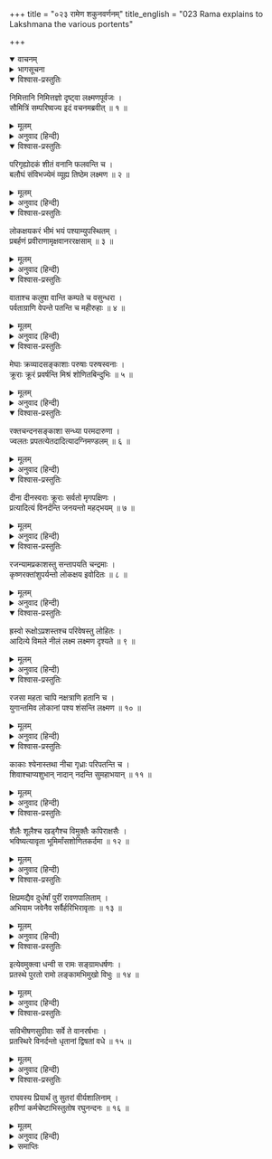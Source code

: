 +++
title = "०२३ रामेण शकुनवर्णनम्"
title_english = "023 Rama explains to Lakshmana the various portents"

+++
<details open><summary>वाचनम्</summary>
<div caption="श्रीराम-हरिसीताराममूर्ति-घनपाठिभ्यां वचनम्" class="audioEmbed" src="https://archive.org/download/Ramayana-recitation-Sriram-harisItArAmamUrti-Ghanapaati-v2/Kanda_6/Kanda_6_YK-023-Rama_explains_to_Lakshmana_the_various_portents.mp3"></div>
</details>

<details><summary>भागसूचना</summary>

23. श्रीरामका लक्ष्मणसे उत्पातसूचक लक्षणोंका वर्णन और लङ्कापर आक्रमण
</details>

<details open><summary>विश्वास-प्रस्तुतिः</summary>

निमित्तानि निमित्तज्ञो दृष्ट्वा लक्ष्मणपूर्वजः ।  
सौमित्रिं सम्परिष्वज्य इदं वचनमब्रवीत् ॥ १ ॥
</details>

<details><summary>मूलम्</summary>

निमित्तानि निमित्तज्ञो दृष्ट्वा लक्ष्मणपूर्वजः ।  
सौमित्रिं सम्परिष्वज्य इदं वचनमब्रवीत् ॥ १ ॥
</details>

<details><summary>अनुवाद (हिन्दी)</summary>

उत्पातसूचक लक्षणोंके ज्ञाता तथा लक्ष्मणके बड़े भाई श्रीरामने बहुत-से अपशकुन देखकर सुमित्राकुमार लक्ष्मणको हृदयसे लगाया और इस प्रकार कहा—
</details>

<details open><summary>विश्वास-प्रस्तुतिः</summary>

परिगृह्योदकं शीतं वनानि फलवन्ति च ।  
बलौघं संविभज्येमं व्यूह्य तिष्ठेम लक्ष्मण ॥ २ ॥
</details>

<details><summary>मूलम्</summary>

परिगृह्योदकं शीतं वनानि फलवन्ति च ।  
बलौघं संविभज्येमं व्यूह्य तिष्ठेम लक्ष्मण ॥ २ ॥
</details>

<details><summary>अनुवाद (हिन्दी)</summary>

‘लक्ष्मण! जहाँ शीतल जलकी सुविधा हो और फलोंसे भरे हुए जंगल हों, उन स्थानोंका आश्रय लेकर हम अपने सैन्यसमूहको कई भागोंमें बाँट दें और इसे व्यूहबद्ध करके इसकी रक्षाके लिये सदा सावधान रहें ॥
</details>

<details open><summary>विश्वास-प्रस्तुतिः</summary>

लोकक्षयकरं भीमं भयं पश्याम्युपस्थितम् ।  
प्रबर्हणं प्रवीराणामृक्षवानररक्षसाम् ॥ ३ ॥
</details>

<details><summary>मूलम्</summary>

लोकक्षयकरं भीमं भयं पश्याम्युपस्थितम् ।  
प्रबर्हणं प्रवीराणामृक्षवानररक्षसाम् ॥ ३ ॥
</details>

<details><summary>अनुवाद (हिन्दी)</summary>

‘मैं देखता हूँ समस्त लोकोंका संहार करनेवाला भीषण भय उपस्थित हुआ है, जो रीछों, वानरों और राक्षसोंके प्रमुख वीरोंके विनाशका सूचक है ॥ ३ ॥
</details>

<details open><summary>विश्वास-प्रस्तुतिः</summary>

वाताश्च कलुषा वान्ति कम्पते च वसुन्धरा ।  
पर्वताग्राणि वेपन्ते पतन्ति च महीरुहाः ॥ ४ ॥
</details>

<details><summary>मूलम्</summary>

वाताश्च कलुषा वान्ति कम्पते च वसुन्धरा ।  
पर्वताग्राणि वेपन्ते पतन्ति च महीरुहाः ॥ ४ ॥
</details>

<details><summary>अनुवाद (हिन्दी)</summary>

‘धूलसे भरी हुई प्रचण्ड वायु चल रही है । धरती काँपती है । पर्वतोंके शिखर हिल रहे हैं और पेड़ गिर रहे हैं ॥ ४ ॥
</details>

<details open><summary>विश्वास-प्रस्तुतिः</summary>

मेघाः क्रव्यादसङ्काशाः परुषाः परुषस्वनाः ।  
क्रूराः क्रूरं प्रवर्षन्ति मिश्रं शोणितबिन्दुभिः ॥ ५ ॥
</details>

<details><summary>मूलम्</summary>

मेघाः क्रव्यादसङ्काशाः परुषाः परुषस्वनाः ।  
क्रूराः क्रूरं प्रवर्षन्ति मिश्रं शोणितबिन्दुभिः ॥ ५ ॥
</details>

<details><summary>अनुवाद (हिन्दी)</summary>

‘मेघोंकी घटा घिर आयी है, जो मांसभक्षी राक्षसोंके समान दिखायी देती है । वे मेघ देखनेमें तो क्रूर हैं ही, इनकी गर्जना भी बड़ी कठोर है । ये क्रूरतापूर्वक रक्तकी बूँदोंसे मिले हुए जलकी वर्षा करते हैं ॥ ५ ॥
</details>

<details open><summary>विश्वास-प्रस्तुतिः</summary>

रक्तचन्दनसङ्काशा सन्ध्या परमदारुणा ।  
ज्वलतः प्रपतत्येतदादित्यादग्निमण्डलम् ॥ ६ ॥
</details>

<details><summary>मूलम्</summary>

रक्तचन्दनसङ्काशा सन्ध्या परमदारुणा ।  
ज्वलतः प्रपतत्येतदादित्यादग्निमण्डलम् ॥ ६ ॥
</details>

<details><summary>अनुवाद (हिन्दी)</summary>

‘यह संध्या लाल चन्दनके समान कान्ति धारण करके बड़ी भयंकर दिखायी देती है । प्रज्वलित सूर्यसे ये आगकी ज्वालाएँ टूट-टूटकर गिर रही हैं ॥ ६ ॥
</details>

<details open><summary>विश्वास-प्रस्तुतिः</summary>

दीना दीनस्वराः क्रूराः सर्वतो मृगपक्षिणः ।  
प्रत्यादित्यं विनर्दन्ति जनयन्तो महद्भयम् ॥ ७ ॥
</details>

<details><summary>मूलम्</summary>

दीना दीनस्वराः क्रूराः सर्वतो मृगपक्षिणः ।  
प्रत्यादित्यं विनर्दन्ति जनयन्तो महद्भयम् ॥ ७ ॥
</details>

<details><summary>अनुवाद (हिन्दी)</summary>

‘क्रूर पशु और पक्षी दीन आकार धारण कर सूर्यकी ओर मुँह करके दीनतापूर्ण स्वरमें चीत्कार करते हुए महान् भय उत्पन्न कर रहे हैं ॥ ७ ॥
</details>

<details open><summary>विश्वास-प्रस्तुतिः</summary>

रजन्यामप्रकाशस्तु सन्तापयति चन्द्रमाः ।  
कृष्णरक्तांशुपर्यन्तो लोकक्षय इवोदितः ॥ ८ ॥
</details>

<details><summary>मूलम्</summary>

रजन्यामप्रकाशस्तु सन्तापयति चन्द्रमाः ।  
कृष्णरक्तांशुपर्यन्तो लोकक्षय इवोदितः ॥ ८ ॥
</details>

<details><summary>अनुवाद (हिन्दी)</summary>

रातमें भी चन्द्रमा पूर्णतः प्रकाशित नहीं होते और अपने स्वभावके विपरीत ताप दे रहे हैं । ये काली और लाल किरणोंसे व्याप्त हो इस तरह उदित हुए हैं, मानो जगत् के प्रलयका काल आ पहुँचा हो ॥ ८ ॥
</details>

<details open><summary>विश्वास-प्रस्तुतिः</summary>

ह्रस्वो रूक्षोऽप्रशस्तश्च परिवेषस्तु लोहितः ।  
आदित्ये विमले नीलं लक्ष्म लक्ष्मण दृश्यते ॥ ९ ॥
</details>

<details><summary>मूलम्</summary>

ह्रस्वो रूक्षोऽप्रशस्तश्च परिवेषस्तु लोहितः ।  
आदित्ये विमले नीलं लक्ष्म लक्ष्मण दृश्यते ॥ ९ ॥
</details>

<details><summary>अनुवाद (हिन्दी)</summary>

‘लक्ष्मण! निर्मल सूर्यमण्डलमें नीला चिह्न दिखायी देता है । सूर्यके चारों ओर ऐसा घेरा पड़ा है, जो छोटा, रूखा, अशुभ तथा लाल है ॥ ९ ॥
</details>

<details open><summary>विश्वास-प्रस्तुतिः</summary>

रजसा महता चापि नक्षत्राणि हतानि च ।  
युगान्तमिव लोकानां पश्य शंसन्ति लक्ष्मण ॥ १० ॥
</details>

<details><summary>मूलम्</summary>

रजसा महता चापि नक्षत्राणि हतानि च ।  
युगान्तमिव लोकानां पश्य शंसन्ति लक्ष्मण ॥ १० ॥
</details>

<details><summary>अनुवाद (हिन्दी)</summary>

‘सुमित्रानन्दन! देखो ये तारे बड़ी भारी धूलिराशिसे आच्छादित हो हतप्रभ हो गये हैं, अतएव जगत् के भावी संहारकी सूचना दे रहे हैं ॥ १० ॥
</details>

<details open><summary>विश्वास-प्रस्तुतिः</summary>

काकाः श्येनास्तथा नीचा गृध्राः परिपतन्ति च ।  
शिवाश्चाप्यशुभान् नादान् नदन्ति सुमहाभयान् ॥ ११ ॥
</details>

<details><summary>मूलम्</summary>

काकाः श्येनास्तथा नीचा गृध्राः परिपतन्ति च ।  
शिवाश्चाप्यशुभान् नादान् नदन्ति सुमहाभयान् ॥ ११ ॥
</details>

<details><summary>अनुवाद (हिन्दी)</summary>

‘कौए, बाज तथा अधम गीध चारों ओर उड़ रहे हैं और सियारिनें अशुभसूचक महाभयंकर बोली बोल रही हैं ॥ ११ ॥
</details>

<details open><summary>विश्वास-प्रस्तुतिः</summary>

शैलैः शूलैश्च खड्गैश्च विमुक्तैः कपिराक्षसैः ।  
भविष्यत्यावृता भूमिर्मांसशोणितकर्दमा ॥ १२ ॥
</details>

<details><summary>मूलम्</summary>

शैलैः शूलैश्च खड्गैश्च विमुक्तैः कपिराक्षसैः ।  
भविष्यत्यावृता भूमिर्मांसशोणितकर्दमा ॥ १२ ॥
</details>

<details><summary>अनुवाद (हिन्दी)</summary>

‘जान पड़ता है वानरों और राक्षसोंके चलाये हुए शिलाखण्डों, शूलों और तलवारोंसे यह सारी भूमि पट जायगी तथा यहाँ मांस और रक्तकी कीच जम जायगी ॥
</details>

<details open><summary>विश्वास-प्रस्तुतिः</summary>

क्षिप्रमद्यैव दुर्धर्षां पुरीं रावणपालिताम् ।  
अभियाम जवेनैव सर्वैर्हरिभिरावृताः ॥ १३ ॥
</details>

<details><summary>मूलम्</summary>

क्षिप्रमद्यैव दुर्धर्षां पुरीं रावणपालिताम् ।  
अभियाम जवेनैव सर्वैर्हरिभिरावृताः ॥ १३ ॥
</details>

<details><summary>अनुवाद (हिन्दी)</summary>

‘हमलोग आज ही जितनी जल्दी हो सके, इस रावणपालित दुर्जय नगरी लङ्कापर समस्त वानरोंके साथ वेगपूर्वक धावा बोल दें’ ॥ १३ ॥
</details>

<details open><summary>विश्वास-प्रस्तुतिः</summary>

इत्येवमुक्त्वा धन्वी स रामः सङ्ग्रामधर्षणः ।  
प्रतस्थे पुरतो रामो लङ्कामभिमुखो विभुः ॥ १४ ॥
</details>

<details><summary>मूलम्</summary>

इत्येवमुक्त्वा धन्वी स रामः सङ्ग्रामधर्षणः ।  
प्रतस्थे पुरतो रामो लङ्कामभिमुखो विभुः ॥ १४ ॥
</details>

<details><summary>अनुवाद (हिन्दी)</summary>

ऐसा कहकर संग्रामविजयी भगवान् श्रीराम हाथमें धनुष लिये सबसे आगे लङ्कापुरीकी ओर प्रस्थित हुए ॥ १४ ॥
</details>

<details open><summary>विश्वास-प्रस्तुतिः</summary>

सविभीषणसुग्रीवाः सर्वे ते वानरर्षभाः ।  
प्रतस्थिरे विनर्दन्तो धृतानां द्विषतां वधे ॥ १५ ॥
</details>

<details><summary>मूलम्</summary>

सविभीषणसुग्रीवाः सर्वे ते वानरर्षभाः ।  
प्रतस्थिरे विनर्दन्तो धृतानां द्विषतां वधे ॥ १५ ॥
</details>

<details><summary>अनुवाद (हिन्दी)</summary>

फिर विभीषण और सुग्रीवके साथ वे सभी श्रेष्ठ वानर गर्जना करते हुए युद्धका ही निश्चय रखनेवाले शत्रुओंका वध करनेके लिये आगे बढ़े ॥ १५ ॥
</details>

<details open><summary>विश्वास-प्रस्तुतिः</summary>

राघवस्य प्रियार्थं तु सुतरां वीर्यशालिनाम् ।  
हरीणां कर्मचेष्टाभिस्तुतोष रघुनन्दनः ॥ १६ ॥
</details>

<details><summary>मूलम्</summary>

राघवस्य प्रियार्थं तु सुतरां वीर्यशालिनाम् ।  
हरीणां कर्मचेष्टाभिस्तुतोष रघुनन्दनः ॥ १६ ॥
</details>

<details><summary>अनुवाद (हिन्दी)</summary>

वे सब-के-सब रघुनाथजीका प्रिय करना चाहते थे । उन बलशाली वानरोंके कर्मों और चेष्टाओंसे रघुकुलनन्दन श्रीरामको बड़ा संतोष हुआ ॥ १६ ॥
</details>

<details><summary>समाप्तिः</summary>

इत्यार्षे श्रीमद्रामायणे वाल्मीकीये आदिकाव्ये युद्धकाण्डे त्रयोविंशः सर्गः ॥ २३ ॥  
इस प्रकार श्रीवाल्मीकिनिर्मित आर्षरामायण आदिकाव्यके युद्धकाण्डमें तेईसवाँ सर्ग पूरा हुआ ॥ २३ ॥
</details>

